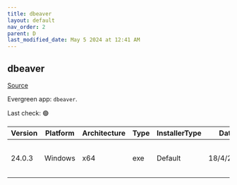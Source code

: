 ```yaml
---
title: dbeaver
layout: default
nav_order: 2
parent: D
last_modified_date: May 5 2024 at 12:41 AM
---
```


## dbeaver

[Source](https://github.com/dbeaver/dbeaver)

Evergreen app: `dbeaver`. 

Last check: 🟢

| Version | Platform | Architecture | Type | InstallerType | Date      | Size      | URI                                                                                                                                                                                              |
| ------- | -------- | ------------ | ---- | ------------- | --------- | --------- | ------------------------------------------------------------------------------------------------------------------------------------------------------------------------------------------------ |
| 24.0.3  | Windows  | x64          | exe  | Default       | 18/4/2024 | 122873312 | [https://github.com/dbeaver/dbeaver/releases/download/24.0.3/dbeaver-ce-24.0.3-x86_64-setup.exe](https://github.com/dbeaver/dbeaver/releases/download/24.0.3/dbeaver-ce-24.0.3-x86_64-setup.exe) |
